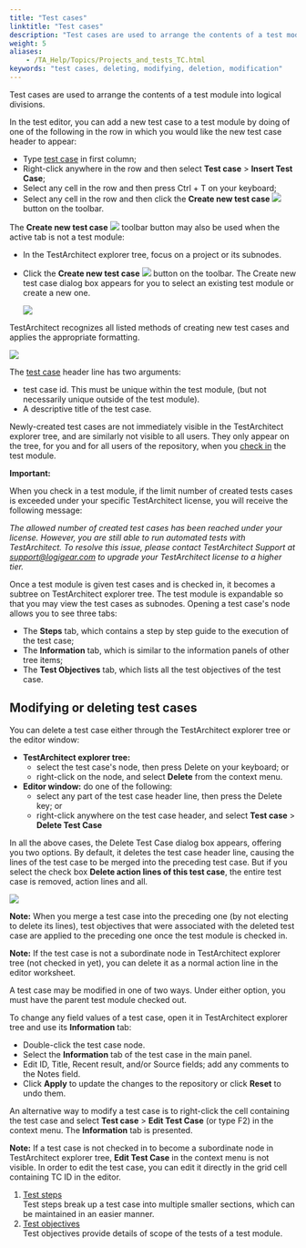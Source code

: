 ```yaml
--- 
title: "Test cases"
linktitle: "Test cases"
description: "Test cases are used to arrange the contents of a test module into logical divisions."
weight: 5
aliases: 
    - /TA_Help/Topics/Projects_and_tests_TC.html
keywords: "test cases, deleting, modifying, deletion, modification"
---
```


Test cases are used to arrange the contents of a test module into logical divisions.

In the test editor, you can add a new test case to a test module by doing of one of the following in the row in which you would like the new test case header to appear:

-   Type [test case](/TA_Automation/Topics/bia_test_case.html) in first column;
-   Right-click anywhere in the row and then select **Test case** \> **Insert Test Case**;
-   Select any cell in the row and then press Ctrl + T on your keyboard;
-   Select any cell in the row and then click the **Create new test case** ![](/images/TA_Help/Images/ug61.png) button on the toolbar.

The **Create new test case** ![](/images/TA_Help/Images/ug61.png) toolbar button may also be used when the active tab is not a test module:

-   In the TestArchitect explorer tree, focus on a project or its subnodes.
-   Click the **Create new test case** ![](/images/TA_Help/Images/ug61.png) button on the toolbar. The Create new test case dialog box appears for you to select an existing test module or create a new one.

    ![](/images/TA_Help/Images/ug66.png)


TestArchitect recognizes all listed methods of creating new test cases and applies the appropriate formatting.

![](/images/TA_Help/Images/ug_testcase.png)

The [test case](/TA_Automation/Topics/bia_test_case.html) header line has two arguments:

-   test case id. This must be unique within the test module, \(but not necessarily unique outside of the test module\).
-   A descriptive title of the test case.

Newly-created test cases are not immediately visible in the TestArchitect explorer tree, and are similarly not visible to all users. They only appear on the tree, for you and for all users of the repository, when you [check in](/TA_Help/Topics/Project_items_checkin.html) the test module.

**Important:**

When you check in a test module, if the limit number of created tests cases is exceeded under your specific TestArchitect license, you will receive the following message:

*The allowed number of created test cases has been reached under your license. However, you are still able to run automated tests with TestArchitect. To resolve this issue, please contact TestArchitect Support at [support@logigear.com](mailto:support@logigear.com) to upgrade your TestArchitect license to a higher tier.*

Once a test module is given test cases and is checked in, it becomes a subtree on TestArchitect explorer tree. The test module is expandable so that you may view the test cases as subnodes. Opening a test case's node allows you to see three tabs:

-   The **Steps** tab, which contains a step by step guide to the execution of the test case;
-   The **Information** tab, which is similar to the information panels of other tree items;
-   The **Test Objectives** tab, which lists all the test objectives of the test case.

## Modifying or deleting test cases

You can delete a test case either through the TestArchitect explorer tree or the editor window:

-   **TestArchitect explorer tree:**
    -   select the test case's node, then press Delete on your keyboard; or
    -   right-click on the node, and select **Delete** from the context menu.
-   **Editor window:** do one of the following:
    -   select any part of the test case header line, then press the Delete key; or
    -   right-click anywhere on the test case header, and select **Test case** \> **Delete Test Case**

In all the above cases, the Delete Test Case dialog box appears, offering you two options. By default, it deletes the test case header line, causing the lines of the test case to be merged into the preceding test case. But if you select the check box **Delete action lines of this test case**, the entire test case is removed, action lines and all.

![](/images/TA_Help/Images/ug62.png)

**Note:** When you merge a test case into the preceding one \(by not electing to delete its lines\), test objectives that were associated with the deleted test case are applied to the preceding one once the test module is checked in.

**Note:** If the test case is not a subordinate node in TestArchitect explorer tree \(not checked in yet\), you can delete it as a normal action line in the editor worksheet.

A test case may be modified in one of two ways. Under either option, you must have the parent test module checked out.

To change any field values of a test case, open it in TestArchitect explorer tree and use its **Information** tab:

-   Double-click the test case node.
-   Select the **Information** tab of the test case in the main panel.
-   Edit ID, Title, Recent result, and/or Source fields; add any comments to the Notes field.
-   Click **Apply** to update the changes to the repository or click **Reset** to undo them.

An alternative way to modify a test case is to right-click the cell containing the test case and select **Test case** \> **Edit Test Case** \(or type F2\) in the context menu. The **Information** tab is presented.

**Note:** If a test case is not checked in to become a subordinate node in TestArchitect explorer tree, **Edit Test Case** in the context menu is not visible. In order to edit the test case, you can edit it directly in the grid cell containing TC ID in the editor.

1.  [Test steps](/TA_Help/Topics/Projects_and_tests_steps.html)  
Test steps break up a test case into multiple smaller sections, which can be maintained in an easier manner.
2.  [Test objectives](/TA_Help/Topics/Projects_and_tests_TO.html)  
Test objectives provide details of scope of the tests of a test module.



